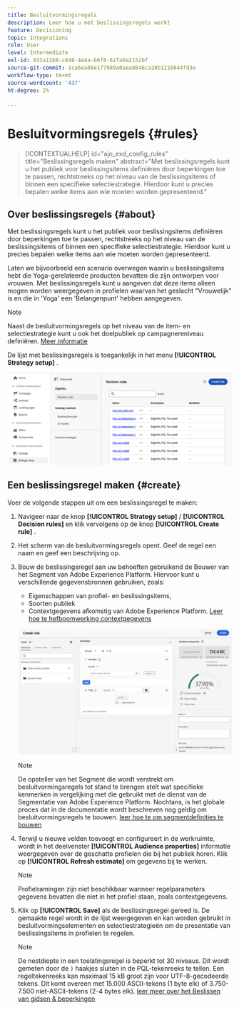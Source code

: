 ```yaml
---
title: Besluitvormingsregels
description: Leer hoe u met beslissingsregels werkt
feature: Decisioning
topic: Integrations
role: User
level: Intermediate
exl-id: 033a11b8-c848-4e4a-b6f0-62fa0a2152bf
source-git-commit: 1ca6ea08e177989a0aea8646ca28b1216644fd3e
workflow-type: tm+mt
source-wordcount: '437'
ht-degree: 2%

---
```


# Besluitvormingsregels {#rules}

>[!CONTEXTUALHELP]
>id="ajo_exd_config_rules"
>title="Beslissingsregels maken"
>abstract="Met beslissingsregels kunt u het publiek voor beslissingsitems definiëren door beperkingen toe te passen, rechtstreeks op het niveau van de beslissingsitems of binnen een specifieke selectiestrategie. Hierdoor kunt u precies bepalen welke items aan wie moeten worden gepresenteerd."

## Over beslissingsregels {#about}

Met beslissingsregels kunt u het publiek voor beslissingsitems definiëren door beperkingen toe te passen, rechtstreeks op het niveau van de beslissingsitems of binnen een specifieke selectiestrategie. Hierdoor kunt u precies bepalen welke items aan wie moeten worden gepresenteerd.

Laten we bijvoorbeeld een scenario overwegen waarin u beslissingsitems hebt die Yoga-gerelateerde producten bevatten die zijn ontworpen voor vrouwen. Met beslissingsregels kunt u aangeven dat deze items alleen mogen worden weergegeven in profielen waarvan het geslacht &quot;Vrouwelijk&quot; is en die in &#39;Yoga&#39; een &#39;Belangenpunt&#39; hebben aangegeven.

>[!NOTE]
>
>Naast de besluitvormingsregels op het niveau van de item- en selectiestrategie kunt u ook het doelpubliek op campagnereniveau definiëren. [Meer informatie](../campaigns/create-campaign.md#audience)

De lijst met beslissingsregels is toegankelijk in het menu **[!UICONTROL Strategy setup]** .

![](assets/decision-rules-list.png)

## Een beslissingsregel maken {#create}

Voer de volgende stappen uit om een beslissingsregel te maken:

1. Navigeer naar de knop **[!UICONTROL Strategy setup]** / **[!UICONTROL Decision rules]** en klik vervolgens op de knop **[!UICONTROL Create rule]** .

1. Het scherm van de besluitvormingsregels opent. Geef de regel een naam en geef een beschrijving op.

1. Bouw de beslissingsregel aan uw behoeften gebruikend de Bouwer van het Segment van Adobe Experience Platform. Hiervoor kunt u verschillende gegevensbronnen gebruiken, zoals:
   * Eigenschappen van profiel- en beslissingsitems,
   * Soorten publiek
   * Contextgegevens afkomstig van Adobe Experience Platform. [ Leer hoe te hefboomwerking contextgegevens ](#context-data)

   ![](assets/decision-rules-build.png)

   >[!NOTE]
   >
   >De opsteller van het Segment die wordt verstrekt om besluitvormingsregels tot stand te brengen stelt wat specifieke kenmerken in vergelijking met die gebruikt met de dienst van de Segmentatie van Adobe Experience Platform. Nochtans, is het globale proces dat in de documentatie wordt beschreven nog geldig om besluitvormingsregels te bouwen. [ leer hoe te om segmentdefinities te bouwen ](../audience/creating-a-segment-definition.md)

1. Terwijl u nieuwe velden toevoegt en configureert in de werkruimte, wordt in het deelvenster **[!UICONTROL Audience properties]** informatie weergegeven over de geschatte profielen die bij het publiek horen. Klik op **[!UICONTROL Refresh estimate]** om gegevens bij te werken.

   >[!NOTE]
   >
   >Profielramingen zijn niet beschikbaar wanneer regelparameters gegevens bevatten die niet in het profiel staan, zoals contextgegevens.

1. Klik op **[!UICONTROL Save]** als de beslissingsregel gereed is. De gemaakte regel wordt in de lijst weergegeven en kan worden gebruikt in besluitvormingselementen en selectiestrategieën om de presentatie van beslissingsitems in profielen te regelen.

   >[!NOTE]
   >
   >De nestdiepte in een toelatingsregel is beperkt tot 30 niveaus. Dit wordt gemeten door de `)` haakjes sluiten in de PQL-tekenreeks te tellen. Een regeltekenreeks kan maximaal 15 kB groot zijn voor UTF-8-gecodeerde tekens. Dit komt overeen met 15.000 ASCII-tekens (1 byte elk) of 3.750-7.500 niet-ASCII-tekens (2-4 bytes elk). [ leer meer over het Beslissen van gidsen &amp; beperkingen ](gs-experience-decisioning.md#guardrails)
